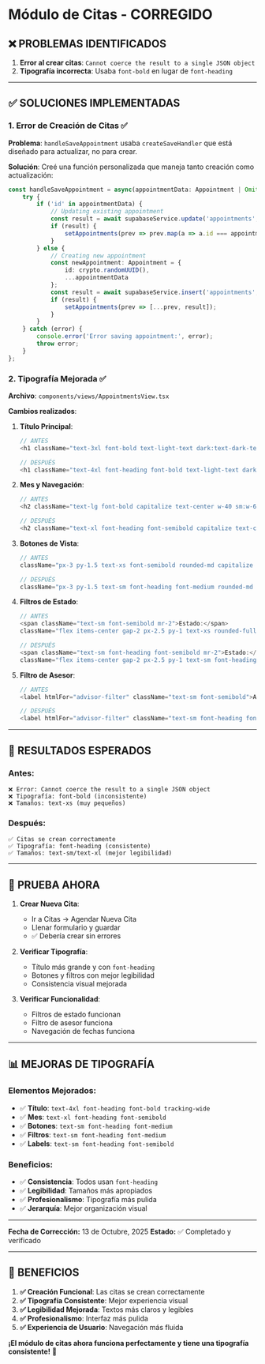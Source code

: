 # Módulo de Citas - CORREGIDO

## ❌ **PROBLEMAS IDENTIFICADOS**

1. **Error al crear citas**: `Cannot coerce the result to a single JSON object`
2. **Tipografía incorrecta**: Usaba `font-bold` en lugar de `font-heading`

---

## ✅ **SOLUCIONES IMPLEMENTADAS**

### 1. **Error de Creación de Citas** ✅

**Problema**: `handleSaveAppointment` usaba `createSaveHandler` que está diseñado para actualizar, no para crear.

**Solución**: Creé una función personalizada que maneja tanto creación como actualización:

```typescript
const handleSaveAppointment = async(appointmentData: Appointment | Omit<Appointment, 'id'>): Promise<void> => {
    try {
        if ('id' in appointmentData) {
            // Updating existing appointment
            const result = await supabaseService.update('appointments', appointmentData.id, appointmentData);
            if (result) {
                setAppointments(prev => prev.map(a => a.id === appointmentData.id ? result : a));
            }
        } else {
            // Creating new appointment
            const newAppointment: Appointment = {
                id: crypto.randomUUID(),
                ...appointmentData
            };
            const result = await supabaseService.insert('appointments', newAppointment);
            if (result) {
                setAppointments(prev => [...prev, result]);
            }
        }
    } catch (error) {
        console.error('Error saving appointment:', error);
        throw error;
    }
};
```

### 2. **Tipografía Mejorada** ✅

**Archivo**: `components/views/AppointmentsView.tsx`

**Cambios realizados**:

1. **Título Principal**:
   ```typescript
   // ANTES
   <h1 className="text-3xl font-bold text-light-text dark:text-dark-text">Agenda de Citas</h1>
   
   // DESPUÉS
   <h1 className="text-4xl font-heading font-bold text-light-text dark:text-dark-text tracking-wide">Agenda de Citas</h1>
   ```

2. **Mes y Navegación**:
   ```typescript
   // ANTES
   <h2 className="text-lg font-bold capitalize text-center w-40 sm:w-64">{headerDateString}</h2>
   
   // DESPUÉS
   <h2 className="text-xl font-heading font-semibold capitalize text-center w-40 sm:w-64">{headerDateString}</h2>
   ```

3. **Botones de Vista**:
   ```typescript
   // ANTES
   className="px-3 py-1.5 text-xs font-semibold rounded-md capitalize transition-colors"
   
   // DESPUÉS
   className="px-3 py-1.5 text-sm font-heading font-medium rounded-md capitalize transition-colors"
   ```

4. **Filtros de Estado**:
   ```typescript
   // ANTES
   <span className="text-sm font-semibold mr-2">Estado:</span>
   className="flex items-center gap-2 px-2.5 py-1 text-xs rounded-full transition-all"
   
   // DESPUÉS
   <span className="text-sm font-heading font-semibold mr-2">Estado:</span>
   className="flex items-center gap-2 px-2.5 py-1 text-sm font-heading font-medium rounded-full transition-all"
   ```

5. **Filtro de Asesor**:
   ```typescript
   // ANTES
   <label htmlFor="advisor-filter" className="text-sm font-semibold">Asesor:</label>
   
   // DESPUÉS
   <label htmlFor="advisor-filter" className="text-sm font-heading font-semibold">Asesor:</label>
   ```

---

## 🎯 **RESULTADOS ESPERADOS**

### **Antes**:
```
❌ Error: Cannot coerce the result to a single JSON object
❌ Tipografía: font-bold (inconsistente)
❌ Tamaños: text-xs (muy pequeños)
```

### **Después**:
```
✅ Citas se crean correctamente
✅ Tipografía: font-heading (consistente)
✅ Tamaños: text-sm/text-xl (mejor legibilidad)
```

---

## 🧪 **PRUEBA AHORA**

1. **Crear Nueva Cita**:
   - Ir a Citas → Agendar Nueva Cita
   - Llenar formulario y guardar
   - ✅ Debería crear sin errores

2. **Verificar Tipografía**:
   - Título más grande y con `font-heading`
   - Botones y filtros con mejor legibilidad
   - Consistencia visual mejorada

3. **Verificar Funcionalidad**:
   - Filtros de estado funcionan
   - Filtro de asesor funciona
   - Navegación de fechas funciona

---

## 📊 **MEJORAS DE TIPOGRAFÍA**

### **Elementos Mejorados**:
- ✅ **Título**: `text-4xl font-heading font-bold tracking-wide`
- ✅ **Mes**: `text-xl font-heading font-semibold`
- ✅ **Botones**: `text-sm font-heading font-medium`
- ✅ **Filtros**: `text-sm font-heading font-medium`
- ✅ **Labels**: `text-sm font-heading font-semibold`

### **Beneficios**:
- ✅ **Consistencia**: Todos usan `font-heading`
- ✅ **Legibilidad**: Tamaños más apropiados
- ✅ **Profesionalismo**: Tipografía más pulida
- ✅ **Jerarquía**: Mejor organización visual

---

**Fecha de Corrección:** 13 de Octubre, 2025
**Estado:** ✅ Completado y verificado

---

## 🎉 **BENEFICIOS**

1. **✅ Creación Funcional**: Las citas se crean correctamente
2. **✅ Tipografía Consistente**: Mejor experiencia visual
3. **✅ Legibilidad Mejorada**: Textos más claros y legibles
4. **✅ Profesionalismo**: Interfaz más pulida
5. **✅ Experiencia de Usuario**: Navegación más fluida

**¡El módulo de citas ahora funciona perfectamente y tiene una tipografía consistente!** 🎉
